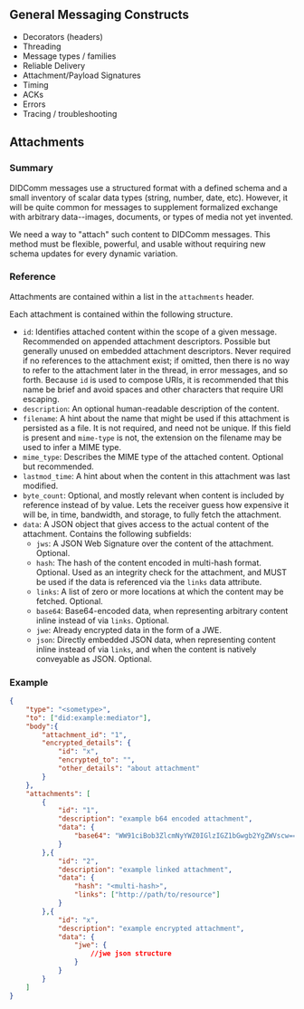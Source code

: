 ## General Messaging Constructs

* Decorators (headers)
* Threading
* Message types / families
* Reliable Delivery
* Attachment/Payload Signatures
* Timing
* ACKs
* Errors
* Tracing / troubleshooting

## Attachments

### Summary

DIDComm messages use a structured format with a defined schema and a small inventory of scalar data types (string, number, date, etc). However, it will be quite common for messages to supplement formalized exchange with arbitrary data--images, documents, or types of media not yet invented.

We need a way to "attach" such content to DIDComm messages. This method must be flexible, powerful, and usable without requiring new schema updates for every dynamic variation.

### Reference

Attachments are contained within a list in the `attachments` header.

Each attachment is contained within the following structure.

- `id`: Identifies attached content within the scope of a given message. Recommended on appended attachment descriptors. Possible but generally unused on embedded attachment descriptors. Never required if no references to the attachment exist; if omitted, then there is no way to refer to the attachment later in the thread, in error messages, and so forth. Because `id` is used to compose URIs, it is recommended that this name be brief and avoid spaces and other characters that require URI escaping.
- `description`: An optional human-readable description of the content.
- `filename`: A hint about the name that might be used if this attachment is persisted as a file. It is not required, and need not be unique. If this field is present and `mime-type` is not, the extension on the filename may be used to infer a MIME type.
- `mime_type`: Describes the MIME type of the attached content. Optional but recommended.
- `lastmod_time`: A hint about when the content in this attachment was last modified.
- `byte_count`: Optional, and mostly relevant when content is included by reference instead of by value. Lets the receiver guess how expensive it will be, in time, bandwidth, and storage, to fully fetch the attachment.
- `data`: A JSON object that gives access to the actual content of the attachment. Contains the following subfields:
  - `jws`: A JSON Web Signature over the content of the attachment. Optional.
  - `hash`: The hash of the content encoded in multi-hash format. Optional. Used as an integrity check for the attachment, and MUST be used if the data is referenced via the `links` data attribute. 
  - `links`: A list of zero or more locations at which the content may be fetched. Optional.
  - `base64`: Base64-encoded data, when representing arbitrary content inline instead of via `links`. Optional.
  - `jwe`: Already encrypted data in the form of a JWE.
  - `json`: Directly embedded JSON data, when representing content inline instead of via `links`, and when the content is natively conveyable as JSON. Optional.

### Example

```json
{
    "type": "<sometype>",
    "to": ["did:example:mediator"],
    "body":{
        "attachment_id": "1",
        "encrypted_details": {
            "id": "x",
            "encrypted_to": "",
            "other_details": "about attachment"
        }
    },
    "attachments": [
        {
			"id": "1",
            "description": "example b64 encoded attachment",
            "data": {
            	"base64": "WW91ciBob3ZlcmNyYWZ0IGlzIGZ1bGwgb2YgZWVscw=="
        	}
        },{
			"id": "2",
            "description": "example linked attachment",
            "data": {
            	"hash": "<multi-hash>",
                "links": ["http://path/to/resource"]
        	}
        },{
			"id": "x",
            "description": "example encrypted attachment",
            "data": {
            	"jwe": {
                    //jwe json structure
                }
        	}
        }
    ]
}
```